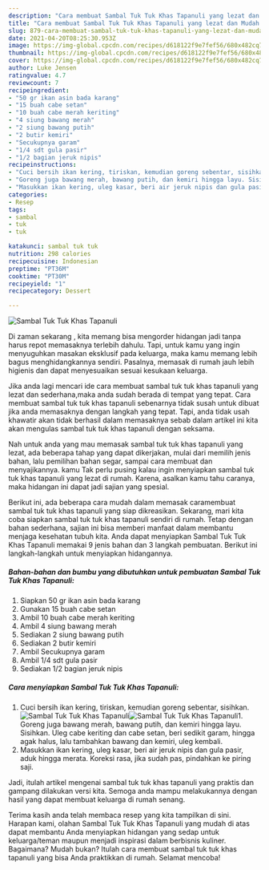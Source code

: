 ```yaml
---
description: "Cara membuat Sambal Tuk Tuk Khas Tapanuli yang lezat dan Mudah Dibuat"
title: "Cara membuat Sambal Tuk Tuk Khas Tapanuli yang lezat dan Mudah Dibuat"
slug: 879-cara-membuat-sambal-tuk-tuk-khas-tapanuli-yang-lezat-dan-mudah-dibuat
date: 2021-04-20T08:25:30.953Z
image: https://img-global.cpcdn.com/recipes/d618122f9e7fef56/680x482cq70/sambal-tuk-tuk-khas-tapanuli-foto-resep-utama.jpg
thumbnail: https://img-global.cpcdn.com/recipes/d618122f9e7fef56/680x482cq70/sambal-tuk-tuk-khas-tapanuli-foto-resep-utama.jpg
cover: https://img-global.cpcdn.com/recipes/d618122f9e7fef56/680x482cq70/sambal-tuk-tuk-khas-tapanuli-foto-resep-utama.jpg
author: Luke Jensen
ratingvalue: 4.7
reviewcount: 7
recipeingredient:
- "50 gr ikan asin bada karang"
- "15 buah cabe setan"
- "10 buah cabe merah keriting"
- "4 siung bawang merah"
- "2 siung bawang putih"
- "2 butir kemiri"
- "Secukupnya garam"
- "1/4 sdt gula pasir"
- "1/2 bagian jeruk nipis"
recipeinstructions:
- "Cuci bersih ikan kering, tiriskan, kemudian goreng sebentar, sisihkan."
- "Goreng juga bawang merah, bawang putih, dan kemiri hingga layu. Sisihkan. Uleg cabe keriting dan cabe setan, beri sedikit garam, hingga agak halus, lalu tambahkan bawang dan kemiri, uleg kembali."
- "Masukkan ikan kering, uleg kasar, beri air jeruk nipis dan gula pasir, aduk hingga merata. Koreksi rasa, jika sudah pas, pindahkan ke piring saji."
categories:
- Resep
tags:
- sambal
- tuk
- tuk

katakunci: sambal tuk tuk 
nutrition: 298 calories
recipecuisine: Indonesian
preptime: "PT36M"
cooktime: "PT30M"
recipeyield: "1"
recipecategory: Dessert

---
```



![Sambal Tuk Tuk Khas Tapanuli](https://img-global.cpcdn.com/recipes/d618122f9e7fef56/680x482cq70/sambal-tuk-tuk-khas-tapanuli-foto-resep-utama.jpg)

Di zaman  sekarang , kita memang bisa mengorder hidangan jadi tanpa harus repot memasaknya terlebih dahulu. Tapi, untuk kamu yang ingin menyuguhkan masakan eksklusif pada keluarga, maka kamu memang lebih bagus menghidangkannya sendiri. Pasalnya, memasak di rumah jauh lebih higienis dan dapat menyesuaikan sesuai kesukaan keluarga.

Jika anda lagi mencari ide cara membuat sambal tuk tuk khas tapanuli yang lezat dan sederhana,maka anda sudah berada di tempat yang tepat. Cara membuat sambal tuk tuk khas tapanuli  sebenarnya tidak susah untuk dibuat jika anda memasaknya dengan langkah yang tepat. Tapi, anda tidak usah khawatir akan tidak berhasil dalam memasaknya 
sebab dalam artikel ini kita akan mengulas sambal tuk tuk khas tapanuli dengan seksama.  



Nah untuk anda yang mau memasak sambal tuk tuk khas tapanuli yang lezat, ada beberapa tahap yang dapat dikerjakan, mulai dari memilih jenis bahan, lalu pemilihan bahan segar, sampai cara membuat dan menyajikannya. kamu Tak perlu pusing kalau ingin menyiapkan sambal tuk tuk khas tapanuli yang lezat di rumah. Karena, asalkan kamu  tahu caranya, maka hidangan ini dapat jadi sajian yang spesial.

Berikut ini, ada beberapa cara mudah dalam memasak caramembuat sambal tuk tuk khas tapanuli yang siap dikreasikan. Sekarang, mari kita coba siapkan sambal tuk tuk khas tapanuli sendiri di rumah. Tetap dengan bahan sederhana, sajian ini bisa memberi manfaat dalam membantu menjaga kesehatan tubuh kita. Anda dapat menyiapkan Sambal Tuk Tuk Khas Tapanuli memakai 9 jenis bahan dan 3 langkah pembuatan. Berikut ini langkah-langkah untuk menyiapkan hidangannya.

<!--inarticleads1-->

##### Bahan-bahan dan bumbu yang dibutuhkan untuk pembuatan Sambal Tuk Tuk Khas Tapanuli:

1. Siapkan 50 gr ikan asin bada karang
1. Gunakan 15 buah cabe setan
1. Ambil 10 buah cabe merah keriting
1. Ambil 4 siung bawang merah
1. Sediakan 2 siung bawang putih
1. Sediakan 2 butir kemiri
1. Ambil Secukupnya garam
1. Ambil 1/4 sdt gula pasir
1. Sediakan 1/2 bagian jeruk nipis




<!--inarticleads2-->

##### Cara menyiapkan Sambal Tuk Tuk Khas Tapanuli:

1. Cuci bersih ikan kering, tiriskan, kemudian goreng sebentar, sisihkan.
<img src="https://img-global.cpcdn.com/steps/86f28c8c9934eadc/160x128cq70/sambal-tuk-tuk-khas-tapanuli-langkah-memasak-1-foto.jpg" alt="Sambal Tuk Tuk Khas Tapanuli"><img src="https://img-global.cpcdn.com/steps/f5c6978b4c117e60/160x128cq70/sambal-tuk-tuk-khas-tapanuli-langkah-memasak-1-foto.jpg" alt="Sambal Tuk Tuk Khas Tapanuli">1. Goreng juga bawang merah, bawang putih, dan kemiri hingga layu. Sisihkan. Uleg cabe keriting dan cabe setan, beri sedikit garam, hingga agak halus, lalu tambahkan bawang dan kemiri, uleg kembali.
1. Masukkan ikan kering, uleg kasar, beri air jeruk nipis dan gula pasir, aduk hingga merata. Koreksi rasa, jika sudah pas, pindahkan ke piring saji.




Jadi, itulah artikel mengenai  sambal tuk tuk khas tapanuli  yang praktis dan gampang dilakukan versi kita. Semoga anda mampu melakukannya dengan hasil yang dapat membuat keluarga di rumah senang. 

Terima kasih anda telah membaca resep yang kita tampilkan di sini. Harapan kami, olahan  Sambal Tuk Tuk Khas Tapanuli yang mudah di atas dapat membantu Anda menyiapkan hidangan yang sedap untuk keluarga/teman maupun menjadi inspirasi dalam berbisnis kuliner. Bagaimana? Mudah bukan? Itulah cara membuat sambal tuk tuk khas tapanuli yang bisa Anda praktikkan di rumah. Selamat mencoba!

